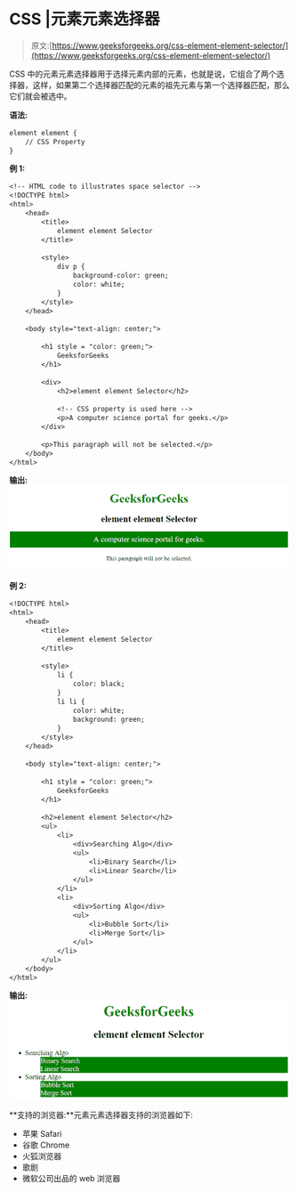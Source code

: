 # CSS |元素元素选择器

> 原文:[https://www.geeksforgeeks.org/css-element-element-selector/](https://www.geeksforgeeks.org/css-element-element-selector/)

CSS 中的元素元素选择器用于选择元素内部的元素，也就是说，它组合了两个选择器，这样，如果第二个选择器匹配的元素的祖先元素与第一个选择器匹配，那么它们就会被选中。

**语法:**

```
element element {
    // CSS Property
}

```

**例 1:**

```
<!-- HTML code to illustrates space selector -->
<!DOCTYPE html>
<html>
    <head>
        <title>
            element element Selector
        </title>

        <style>
            div p {
                background-color: green;
                color: white;
            }
        </style>
    </head>

    <body style="text-align: center;">

        <h1 style = "color: green;">
            GeeksforGeeks
        </h1>

        <div>
            <h2>element element Selector</h2>

            <!-- CSS property is used here -->
            <p>A computer science portal for geeks.</p>
        </div>

        <p>This paragraph will not be selected.</p>
    </body>
</html>                    
```

**输出:**
![element_element](img/24f9723316c8e428953ef81e7a51e5f6.png)

**例 2:**

```
<!DOCTYPE html>
<html>
    <head>
        <title>
            element element Selector
        </title>

        <style>
            li {
                color: black;
            }         
            li li {
                color: white;
                background: green;
            }
        </style>
    </head>

    <body style="text-align: center;">

        <h1 style = "color: green;">
            GeeksforGeeks
        </h1>

        <h2>element element Selector</h2>
        <ul>
            <li>
                <div>Searching Algo</div>
                <ul>
                    <li>Binary Search</li>
                    <li>Linear Search</li>
                </ul>
            </li>
            <li>
                <div>Sorting Algo</div>
                <ul>
                    <li>Bubble Sort</li>
                    <li>Merge Sort</li>
                </ul>
            </li>
        </ul>
    </body>
</html>                    
```

**输出:**
![element_element2](img/c4d1993a7c1b584f6b484a8de51c208f.png)

**支持的浏览器:**元素元素选择器支持的浏览器如下:

*   苹果 Safari
*   谷歌 Chrome
*   火狐浏览器
*   歌剧
*   微软公司出品的 web 浏览器